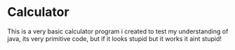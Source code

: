 # Calculator
This is a very basic calculator program i created to test my understanding of java, its very primitive code, but if it looks stupid but it works it aint stupid!
